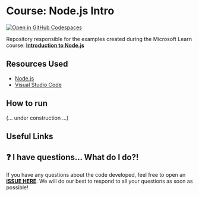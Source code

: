 # Course: Node.js Intro

[![Open in GitHub Codespaces](https://github.com/codespaces/badge.svg)](https://codespaces.new/glaucia86/course-nodejs-intro)

Repository responsible for the examples created during the Microsoft Learn course: **[Introduction to Node.js](https://learn.microsoft.com/en-us/training/modules/intro-to-nodejs/)**

## Resources Used

- [Node.js](https://nodejs.org/en/)
- [Visual Studio Code](https://code.visualstudio.com/)

## How to run

(... under construction ...)



## Useful Links

## ❓ I have questions... What do I do?!

If you have any questions about the code developed, feel free to open an **[ISSUE HERE](https://github.com/glaucia86/course-nodejs-intro/issues)**. We will do our best to respond to all your questions as soon as possible!
